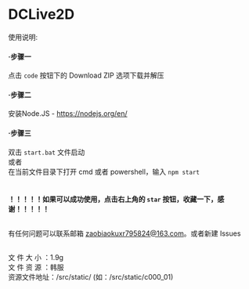 # DCLive2D

使用说明:

#### ·步骤一
 点击 ```code``` 按钮下的 Download ZIP 选项下载并解压

#### ·步骤二
 安装Node.JS - https://nodejs.org/en/

#### ·步骤三
 双击 ```start.bat``` 文件启动<br />
 或者<br />
 在当前文件目录下打开 cmd 或者 powershell，输入 ```npm start```
<br /><br />
 #### ！！！！！如果可以成功使用，点击右上角的 ```star``` 按钮，收藏一下，感谢！！！！！

##
有任何问题可以联系邮箱 zaobiaokuxr795824@163.com。或者新建 Issues

##

文 件 大 小 ：1.9g<br />
文 件 资 源 ：韩服<br />
资源文件地址：/src/static/ (如：/src/static/c000_01)
